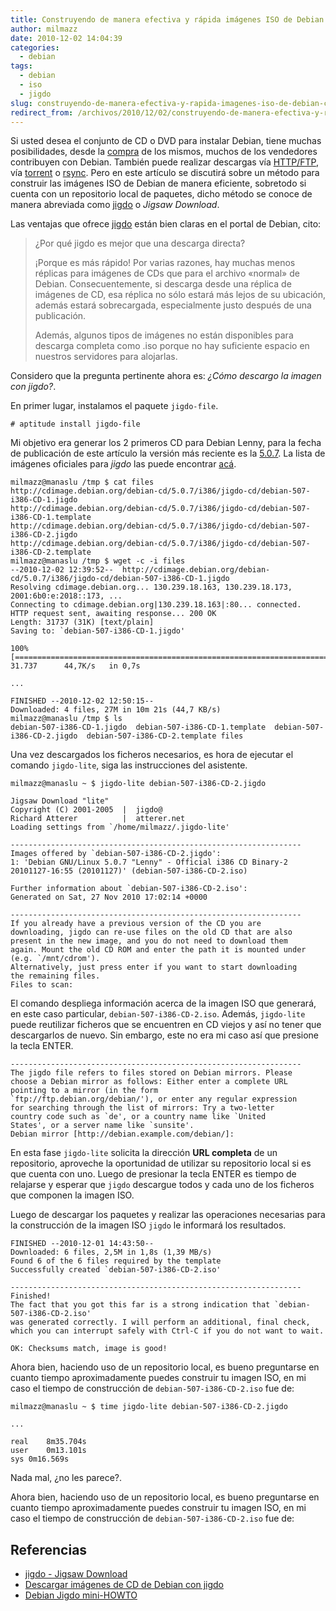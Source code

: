 ```yaml
---
title: Construyendo de manera efectiva y rápida imágenes ISO de Debian con jigdo
author: milmazz
date: 2010-12-02 14:04:39
categories:
  - debian
tags:
  - debian
  - iso
  - jigdo
slug: construyendo-de-manera-efectiva-y-rapida-imagenes-iso-de-debian-con-jigdo
redirect_from: /archivos/2010/12/02/construyendo-de-manera-efectiva-y-rapida-imagenes-iso-de-debian-con-jigdo/
---
```


Si usted desea el conjunto de CD o DVD para instalar Debian, tiene muchas
posibilidades, desde la [compra](http://www.debian.org/CD/vendors/) de los
mismos, muchos de los vendedores contribuyen con Debian. También puede realizar
descargas vía [HTTP/FTP](http://www.debian.org/CD/http-ftp/), vía
[torrent](http://www.debian.org/CD/torrent-cd/) o
[rsync](http://www.debian.org/CD/mirroring/rsync-mirrors). Pero en este artículo
se discutirá sobre un método para construir las imágenes ISO de Debian de manera
eficiente, sobretodo si cuenta con un repositorio local de paquetes, dicho
método se conoce de manera abreviada como [jigdo](http://atterer.org/jigdo/) o
_Jigsaw Download_.

Las ventajas que ofrece [jigdo](http://www.debian.org/CD/jigdo-cd/) están bien
claras en el portal de Debian, cito:

> ¿Por qué jigdo es mejor que una descarga directa?
>
>¡Porque es más rápido! Por varias razones, hay muchas menos réplicas para
>imágenes de CDs que para el archivo «normal» de Debian. Consecuentemente, si
>descarga desde una réplica de imágenes de CD, esa réplica no sólo estará más
>lejos de su ubicación, además estará sobrecargada, especialmente justo después
>de una publicación.
>
>Además, algunos tipos de imágenes no están disponibles para descarga completa
>como .iso porque no hay suficiente espacio en nuestros servidores para
>alojarlas.

Considero que la pregunta pertinente ahora es: _¿Cómo descargo la imagen con
jigdo?_.

En primer lugar, instalamos el paquete `jigdo-file`.

	# aptitude install jigdo-file

Mi objetivo era generar los 2 primeros CD para Debian Lenny, para la fecha de
publicación de este artículo la versión más reciente es la
[5.0.7](http://www.debian.org/News/2010/20101127). La lista de imágenes
oficiales para _jigdo_ las puede encontrar
[acá](http://www.debian.org/CD/jigdo-cd/#which).

	milmazz@manaslu /tmp $ cat files
	http://cdimage.debian.org/debian-cd/5.0.7/i386/jigdo-cd/debian-507-i386-CD-1.jigdo
	http://cdimage.debian.org/debian-cd/5.0.7/i386/jigdo-cd/debian-507-i386-CD-1.template
	http://cdimage.debian.org/debian-cd/5.0.7/i386/jigdo-cd/debian-507-i386-CD-2.jigdo
	http://cdimage.debian.org/debian-cd/5.0.7/i386/jigdo-cd/debian-507-i386-CD-2.template
	milmazz@manaslu /tmp $ wget -c -i files
	--2010-12-02 12:39:52--  http://cdimage.debian.org/debian-cd/5.0.7/i386/jigdo-cd/debian-507-i386-CD-1.jigdo
	Resolving cdimage.debian.org... 130.239.18.163, 130.239.18.173, 2001:6b0:e:2018::173, ...
	Connecting to cdimage.debian.org|130.239.18.163|:80... connected.
	HTTP request sent, awaiting response... 200 OK
	Length: 31737 (31K) [text/plain]
	Saving to: `debian-507-i386-CD-1.jigdo'

	100%[===================================================================================================================>] 31.737      44,7K/s   in 0,7s

	...

	FINISHED --2010-12-02 12:50:15--
	Downloaded: 4 files, 27M in 10m 21s (44,7 KB/s)
	milmazz@manaslu /tmp $ ls
	debian-507-i386-CD-1.jigdo  debian-507-i386-CD-1.template  debian-507-i386-CD-2.jigdo  debian-507-i386-CD-2.template files

Una vez descargados los ficheros necesarios, es hora de ejecutar el comando
`jigdo-lite`, siga las instrucciones del asistente.

	milmazz@manaslu ~ $ jigdo-lite debian-507-i386-CD-2.jigdo

	Jigsaw Download "lite"
	Copyright (C) 2001-2005  |  jigdo@
	Richard Atterer          |  atterer.net
	Loading settings from `/home/milmazz/.jigdo-lite'

	-----------------------------------------------------------------
	Images offered by `debian-507-i386-CD-2.jigdo':
	1: 'Debian GNU/Linux 5.0.7 "Lenny" - Official i386 CD Binary-2 20101127-16:55 (20101127)' (debian-507-i386-CD-2.iso)

	Further information about `debian-507-i386-CD-2.iso':
	Generated on Sat, 27 Nov 2010 17:02:14 +0000

	-----------------------------------------------------------------
	If you already have a previous version of the CD you are
	downloading, jigdo can re-use files on the old CD that are also
	present in the new image, and you do not need to download them
	again. Mount the old CD ROM and enter the path it is mounted under
	(e.g. `/mnt/cdrom').
	Alternatively, just press enter if you want to start downloading
	the remaining files.
	Files to scan:

El comando despliega información acerca de la imagen ISO que generará, en este
caso particular, `debian-507-i386-CD-2.iso`. Además, `jigdo-lite` puede
reutilizar ficheros que se encuentren en CD viejos y así no tener que
descargarlos de nuevo. Sin embargo, este no era mi caso así que presione la
tecla ENTER.

	-----------------------------------------------------------------
	The jigdo file refers to files stored on Debian mirrors. Please
	choose a Debian mirror as follows: Either enter a complete URL
	pointing to a mirror (in the form
	`ftp://ftp.debian.org/debian/'), or enter any regular expression
	for searching through the list of mirrors: Try a two-letter
	country code such as `de', or a country name like `United
	States', or a server name like `sunsite'.
	Debian mirror [http://debian.example.com/debian/]:

En esta fase `jigdo-lite` solicita la dirección **URL completa** de un
repositorio, aproveche la oportunidad de utilizar su repositorio local si es que
cuenta con uno. Luego de presionar la tecla ENTER es tiempo de relajarse y
esperar que `jigdo` descargue todos y cada uno de los ficheros que componen la
imagen ISO.

Luego de descargar los paquetes y realizar las operaciones necesarias para la
construcción de la imagen ISO `jigdo` le informará los resultados.

	FINISHED --2010-12-01 14:43:50--
	Downloaded: 6 files, 2,5M in 1,8s (1,39 MB/s)
	Found 6 of the 6 files required by the template
	Successfully created `debian-507-i386-CD-2.iso'

	-----------------------------------------------------------------
	Finished!
	The fact that you got this far is a strong indication that `debian-507-i386-CD-2.iso'
	was generated correctly. I will perform an additional, final check,
	which you can interrupt safely with Ctrl-C if you do not want to wait.

	OK: Checksums match, image is good!

Ahora bien, haciendo uso de un repositorio local, es bueno preguntarse en cuanto
tiempo aproximadamente puedes construir tu imagen ISO, en mi caso el tiempo de
construcción de `debian-507-i386-CD-2.iso` fue de:

	milmazz@manaslu ~ $ time jigdo-lite debian-507-i386-CD-2.jigdo

	...

	real	8m35.704s
	user	0m13.101s
	sys	0m16.569s

Nada mal, ¿no les parece?.

Ahora bien, haciendo uso de un repositorio local, es bueno preguntarse en cuanto
tiempo aproximadamente puedes construir tu imagen ISO, en mi caso el tiempo de
construcción de `debian-507-i386-CD-2.iso` fue de:

## Referencias

  * [jigdo - Jigsaw Download](http://atterer.org/jigdo)
  * [Descargar imágenes de CD de Debian con jigdo](http://www.debian.org/CD/jigdo-cd/)
  * [Debian Jigdo mini-HOWTO](http://atterer.org/jigdo/debian-jigdo-mini-howto)
